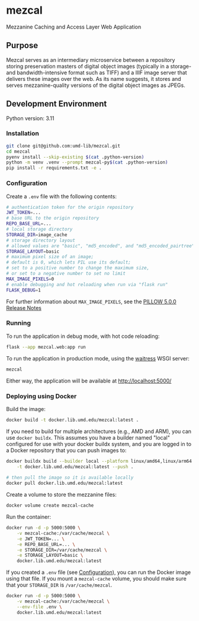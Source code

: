 # mezcal

Mezzanine Caching and Access Layer Web Application

## Purpose

Mezcal serves as an intermediary microservice between a repository storing
preservation masters of digital object images (typically in a storage- and
bandwidth-intensive format such as TIFF) and a IIIF image server
that delivers these images over the web. As its name suggests, it stores
and serves mezzanine-quality versions of the digital object images as JPEGs.

## Development Environment

Python version: 3.11

### Installation

```bash
git clone git@github.com:umd-lib/mezcal.git
cd mezcal
pyenv install --skip-existing $(cat .python-version)
python -m venv .venv --prompt mezcal-py$(cat .python-version)
pip install -r requirements.txt -e .
```

### Configuration

Create a `.env` file with the following contents:

```bash
# authentication token for the origin repository
JWT_TOKEN=...
# base URL to the origin repository
REPO_BASE_URL=...
# local storage directory
STORAGE_DIR=image_cache
# storage directory layout
# allowed values are "basic", "md5_encoded", and "md5_encoded_pairtree"
STORAGE_LAYOUT=basic
# maximum pixel size of an image;
# default is 0, which lets PIL use its default;
# set to a positive number to change the maximum size,
# or set to a negative number to set no limit
MAX_IMAGE_PIXELS=0 
# enable debugging and hot reloading when run via "flask run"
FLASK_DEBUG=1
```

For further information about `MAX_IMAGE_PIXELS`, see the
[PILLOW 5.0.0 Release Notes]

### Running

To run the application in debug mode, with hot code reloading:

```bash
flask --app mezcal.web:app run
```

To run the application in production mode, using the [waitress] WSGI server:

```bash
mezcal
```

Either way, the application will be available at <http://localhost:5000/>

### Deploying using Docker

Build the image:

```bash
docker build -t docker.lib.umd.edu/mezcal:latest .
```

If you need to build for multiple architectures (e.g., AMD and ARM), you 
can use `docker buildx`. This assumes you have a builder named "local" 
configured for use with your docker buildx system, and you are logged in 
to a Docker repository that you can push images to:

```bash
docker buildx build --builder local --platform linux/amd64,linux/arm64 \
    -t docker.lib.umd.edu/mezcal:latest --push .
    
# then pull the image so it is available locally
docker pull docker.lib.umd.edu/mezcal:latest
```

Create a volume to store the mezzanine files:

```bash
docker volume create mezcal-cache
```

Run the container:

```bash
docker run -d -p 5000:5000 \
    -v mezcal-cache:/var/cache/mezcal \
    -e JWT_TOKEN=... \
    -e REPO_BASE_URL=... \
    -e STORAGE_DIR=/var/cache/mezcal \
    -e STORAGE_LAYOUT=basic \
    docker.lib.umd.edu/mezcal:latest
```

If you created a `.env` file (see [Configuration](#configuration)), you 
can run the Docker image using that file. If you mount a `mezcal-cache` 
volume, you should make sure that your `STORAGE_DIR` is `/var/cache/mezcal`.

```bash
docker run -d -p 5000:5000 \
    -v mezcal-cache:/var/cache/mezcal \
    --env-file .env \
    docker.lib.umd.edu/mezcal:latest
```

[pyenv]: https://github.com/pyenv/pyenv
[waitress]: https://pypi.org/project/waitress/
[PILLOW 5.0.0 Release Notes]: https://github.com/python-pillow/Pillow/blob/fdbd719da4c77c7e23e2e9e9b71d0d177f2d3369/docs/releasenotes/5.0.0.rst#decompression-bombs-now-raise-exceptions
